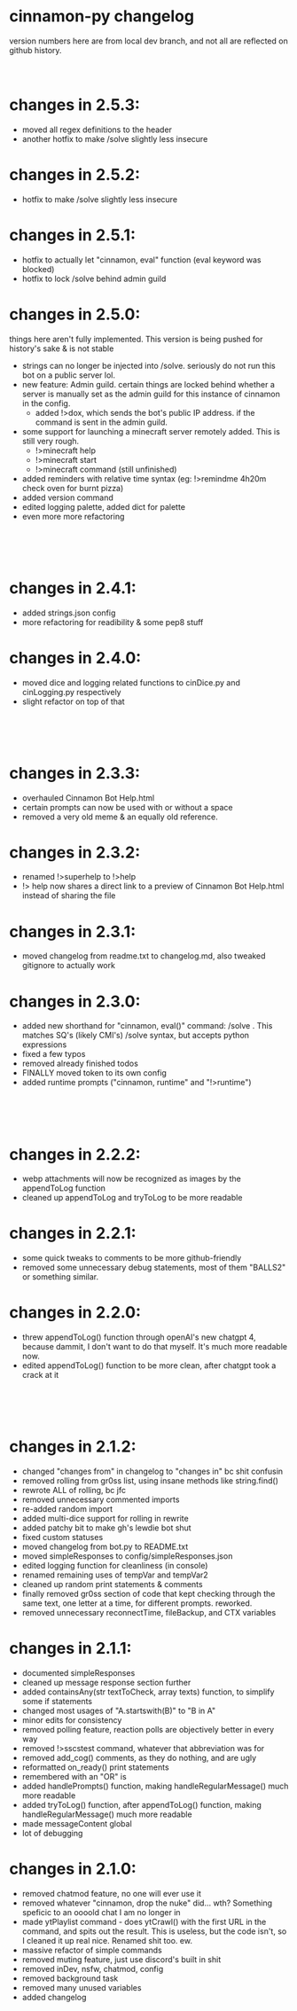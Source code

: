 # cinnamon-py changelog
version numbers here are from local dev branch, and not all are reflected on github history.
</br></br></br>

# changes in 2.5.3:
- moved all regex definitions to the header
- another hotfix to make /solve slightly less insecure

# changes in 2.5.2:
- hotfix to make /solve slightly less insecure

# changes in 2.5.1:
- hotfix to actually let "cinnamon, eval" function (eval keyword was blocked)
- hotfix to lock /solve behind admin guild

# changes in 2.5.0:
things here aren't fully implemented. This version is being pushed for history's sake & is not stable
- strings can no longer be injected into \/solve. seriously do not run this bot on a public server lol.
- new feature: Admin guild. certain things are locked behind whether a server is manually set as the admin guild for this instance of cinnamon in the config.
  - added !>dox, which sends the bot's public IP address. if the command is sent in the admin guild.
- some support for launching a minecraft server remotely added. This is still very rough.
  - !>minecraft help
  - !>minecraft start
  - !>minecraft command <command> (still unfinished)
- added reminders with relative time syntax (eg: !>remindme 4h20m check oven for burnt pizza)
- added version command
- edited logging palette, added dict for palette
- even more more refactoring

</br></br></br>

# changes in 2.4.1:
- added strings.json config
- more refactoring for readibility & some pep8 stuff

# changes in 2.4.0:
- moved dice and logging related functions to cinDice.py and cinLogging.py respectively
- slight refactor on top of that

</br></br></br>

# changes in 2.3.3:
- overhauled Cinnamon Bot Help.html
- certain prompts can now be used with or without a space
- removed a very old meme & an equally old reference.

# changes in 2.3.2:
- renamed !>superhelp to !>help
- !> help now shares a direct link to a preview of Cinnamon Bot Help.html instead of sharing the file

# changes in 2.3.1:
- moved changelog from readme.txt to changelog.md, also tweaked gitignore to actually work

# changes in 2.3.0:
- added new shorthand for "cinnamon, eval(<expression>)" command: /solve <expression>. This matches SQ's (likely CMI's) /solve syntax, but accepts python expressions
- fixed a few typos
- removed already finished todos
- FINALLY moved token to its own config
- added runtime prompts ("cinnamon, runtime" and "!>runtime")

</br></br></br>

# changes in 2.2.2:
- webp attachments will now be recognized as images by the appendToLog function
- cleaned up appendToLog and tryToLog to be more readable

# changes in 2.2.1:
- some quick tweaks to comments to be more github-friendly
- removed some unnecessary debug statements, most of them "BALLS2" or something similar.

# changes in 2.2.0:
- threw appendToLog() function through openAI's new chatgpt 4, because dammit, I don't want to do that myself. It's much more readable now.
- edited appendToLog() function to be more clean, after chatgpt took a crack at it

</br></br></br>

# changes in 2.1.2:
- changed "changes from" in changelog to "changes in" bc shit confusin
- removed rolling from gr0ss list, using insane methods like string.find()
- rewrote ALL of rolling, bc jfc
- removed unnecessary commented imports
- re-added random import
- added multi-dice support for rolling in rewrite
- added patchy bit to make gh's lewdie bot shut
- fixed custom statuses
- moved changelog from bot.py to README.txt
- moved simpleResponses to config/simpleResponses.json
- edited logging function for cleanliness (in console)
- renamed remaining uses of tempVar and tempVar2
- cleaned up random print statements & comments
- finally removed gr0ss section of code that kept checking through the same text, one letter at a time, for different prompts. reworked.
- removed unnecessary reconnectTime, fileBackup, and CTX variables

# changes in 2.1.1:
- documented simpleResponses
- cleaned up message response section further
- added containsAny(str textToCheck, array texts) function, to simplify some if statements
- changed most usages of "A.startswith(B)" to "B in A"
- minor edits for consistency
- removed polling feature, reaction polls are objectively better in every way
- removed !>sscstest command, whatever that abbreviation was for
- removed add_cog() comments, as they do nothing, and are ugly
- reformatted on_ready() print statements
- remembered with an "OR" is
- added handlePrompts() function, making handleRegularMessage() much more readable
- added tryToLog() function, after appendToLog() function, making handleRegularMessage() much more readable
- made messageContent global
- lot of debugging

# changes in 2.1.0:
- removed chatmod feature, no one will ever use it
- removed whatever "cinnamon, drop the nuke" did... wth? Something speficic to an oooold chat I am no longer in
- made ytPlaylist command - does ytCrawl() with the first URL in the command, and spits out the result. This is useless, but the code isn't, so I cleaned it up real nice. Renamed shit too. ew.
- massive refactor of simple commands
- removed muting feature, just use discord's built in shit
- removed inDev, nsfw, chatmod, config
- removed background task
- removed many unused variables
- added changelog
